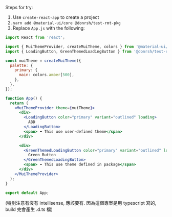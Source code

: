Steps for try:

1. Use `create-react-app` to create a project
2. `yarn add @material-ui/core @donrsh/test-rmt-pkg`
3. Replace `App.js` with the following:

```jsx
import React from 'react';

import { MuiThemeProvider, createMuiTheme, colors } from '@material-ui/core';
import { LoadingButton, GreenThemedLoadingButton } from '@donrsh/test-rmt-pkg';

const muiTheme = createMuiTheme({
  palette: {
    primary: {
      main: colors.amber[500],
    },
  },
});

function App() {
  return (
    <MuiThemeProvider theme={muiTheme}>
      <div>
        <LoadingButton color="primary" variant="outlined" loading>
          ABD
        </LoadingButton>
        <span> ⬅ This use user-defined theme</span>
      </div>

      <div>
        <GreenThemedLoadingButton color="primary" variant="outlined" loading>
          Green Button
        </GreenThemedLoadingButton>
        <span> ⬅ This use theme defined in package</span>
      </div>
    </MuiThemeProvider>
  );
}

export default App;
```

(特別注意有沒有 intellisense, 應該要有. 因為這個專案是用 typescript 寫的, build 完會產生 .d.ts 檔)
